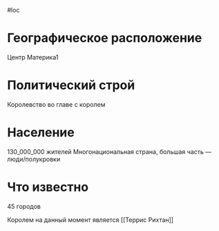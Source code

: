 #loc
# Географическое расположение
Центр Материка1
# Политический строй
Королевство во главе с королем
# Население
130_000_000 жителей
Многонациональная страна, большая часть — люди/полукровки
# Что известно
45 городов

Королем на данный момент является [[Террис Рихтан]]
